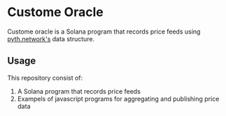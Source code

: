 # Custome Oracle

Custome oracle is a Solana program that records price feeds using [pyth.network's](https://pyth.network/) data structure.

## Usage

This repository consist of:

1. A Solana program that records price feeds
2. Exampels of javascript programs for aggregating and publishing price data
